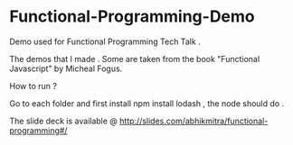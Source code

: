 # Functional-Programming-Demo
Demo used for Functional Programming Tech Talk .

The demos that I made . Some are taken from the book "Functional Javascript" by Micheal Fogus.

How to run ?

Go to each folder and first install npm install lodash , the node <filename>  should do .


The slide deck is available @ http://slides.com/abhikmitra/functional-programming#/
